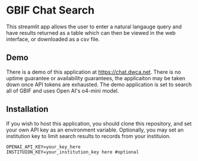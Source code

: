 # GBIF Chat Search

This streamlit app allows the user to enter a natural langauge query and have results returned as a table which can then be viewed in the web interface, or downloaded as a csv file.

## Demo

There is a demo of this application at <https://chat.dwca.net>. There is no uptime guarantee or availability guarantees, the applicaiton may be taken down once API tokens are exhausted. The demo application is set to search all of GBIF and uses Open AI's o4-mini model.

## Installation

If you wish to host this application, you should clone this repository, and set your own API key as an environment variable. Optionally, you may set an institution key to limit search results to records from your instituion.

```dotenv
OPENAI_API_KEY=your_key_here
INSTITUION_KEY=your_institution_key here #optional
```
